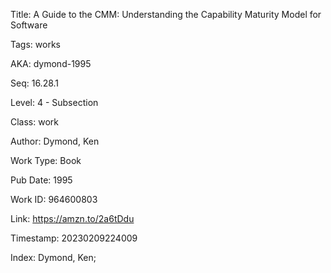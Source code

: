 Title:  A Guide to the CMM: Understanding the Capability Maturity Model for Software

Tags:   works

AKA:    dymond-1995

Seq:    16.28.1

Level:  4 - Subsection

Class:  work

Author: Dymond, Ken

Work Type: Book

Pub Date: 1995

Work ID: 964600803

Link:   https://amzn.to/2a6tDdu

Timestamp: 20230209224009

Index:  Dymond, Ken; 
